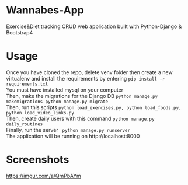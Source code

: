 # Wannabes-App
Exercise&Diet tracking CRUD web application built with Python-Django & Bootstrap4
# Usage
Once you have cloned the repo, delete venv folder then create a new virtualenv and install the requirements by entering ```pip install -r requirements.txt``` <br/>
You must have installed mysql on your computer <br/>
Then, make the migrations for the Django DB ```python manage.py makemigrations python manage.py migrate``` <br/>
Then, run this scripts ```python load_exercises.py, python load_foods.py, python load_video_links.py```    <br/> 
Then, create daily users with this command ```python manage.py daily_routines```  <br/>
Finally, run the server ``` python manage.py runserver```  <br/>
The application will be running on http://localhost:8000  <br/>
# Screenshots
https://imgur.com/a/QmPbAYm
